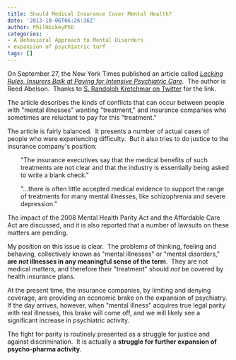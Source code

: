 ```yaml
---
title: Should Medical Insurance Cover Mental Health?
date: '2013-10-06T06:26:36Z'
author: PhilHickeyPhD
categories:
- A Behavioral Approach to Mental Disorders
- expansion of psychiatric turf
tags: []
---
```


On September 27, the New York Times published an article called <i><a href="http://www.nytimes.com/2013/09/29/business/lacking-rules-insurers-balk-at-paying-for-intensive-psychiatric-care.html?pagewanted=all&amp;_r=0">Lacking Rules, Insurers Balk at Paying for Intensive Psychiatric Care</a>.</i>  The author is Reed Abelson.  Thanks to <a href="https://twitter.com/MentalHealthLaw">S. Randolph Kretchmar on Twitter</a> for the link.

The article describes the kinds of conflicts that can occur between people with "mental illnesses" wanting "treatment," and insurance companies who sometimes are reluctant to pay for this "treatment."

The article is fairly balanced.  It presents a number of actual cases of people who were experiencing difficulty.  But it also tries to do justice to the insurance company's position:
<p style="padding-left: 30px;">"The insurance executives say that the medical benefits of such treatments are not clear and that the industry is essentially being asked to write a blank check."</p>
<p style="padding-left: 30px;">"…there is often little accepted medical evidence to support the range of treatments for many mental illnesses, like schizophrenia and severe depression."</p>
The impact of the 2008 Mental Health Parity Act and the Affordable Care Act are discussed, and it is also reported that a number of lawsuits on these matters are pending.

My position on this issue is clear.  The problems of thinking, feeling and behaving, collectively known as "mental illnesses" or "mental disorders," <strong>are <i>not</i> illnesses in any meaningful sense of the term</strong>.  They are not medical matters, and therefore their "treatment" should <i>not </i>be covered by health insurance plans.

At the present time, the insurance companies, by limiting and denying coverage, are providing an economic brake on the expansion of psychiatry.  If the day arrives, however, when "mental illness" acquires true legal parity with real illnesses, this brake will come off, and we will likely see a significant increase in psychiatric activity.

The fight for parity is routinely presented as a struggle for justice and against discrimination.  It is actually a <strong>struggle for further expansion of psycho-pharma activity</strong>.